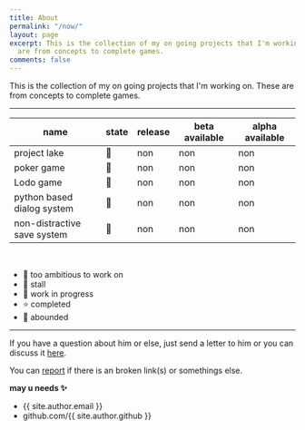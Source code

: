 ```yaml
---
title: About
permalink: "/now/"
layout: page
excerpt: This is the collection of my on going projects that I'm working on. These
  are from concepts to complete games.
comments: false
---
```


This is the collection of my on going projects that I'm working on.
These are from concepts to complete games.

<hr>

| name                       | state | release | beta available | alpha available |
|----------------------------|-------|---------|----------------|----------------|
| project lake               | 🔸    | non     | non            | non            |
| poker game                 | 🔻    | non     | non            | non            |
| Lodo game                  | 🔻    | non     | non            | non            |
| python based dialog system | 🌲    | non     | non            | non            |
| non-distractive save system | 🌲    | non     | non            | non            |

<br>

- 🔹 too ambitious to work on
- 🔸 stall
- 🌲 work in progress
- ⭐ completed
- 🔻 abounded

<hr>

If you have a question about him or else, just send a letter to him or you can discuss it [here](https://github.com/mayank-prasoon/mayank-prasoon.github.io/discussions).

You can [report](https://github.com/mayank-prasoon/mayank-prasoon.github.io/issues) if there is an broken link(s) or somethings else.

**may u needs ✨**

- {{ site.author.email }}
- github.com/{{ site.author.github }}
